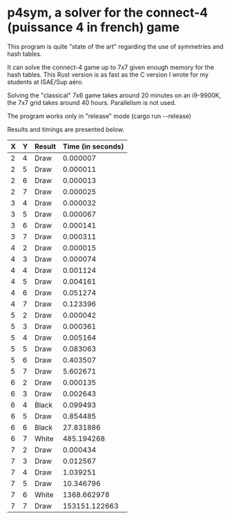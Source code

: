 # p4sym, a solver for the connect-4 (puissance 4 in french) game

This program is quite "state of the art" regarding the use of symmetries 
and hash tables. 

It can solve the connect-4 game up to 7x7 given enough memory for the hash tables.
This Rust version is as fast as the C version I wrote for my students at ISAE/Sup aéro.

Solving the "classical" 7x6 game takes around 20 minutes on an i9-9900K, the 7x7 grid takes around 40 hours.
Parallelism is not used.

The program works only in "release" mode (cargo run --release)

Results and timings are presented below.


| X | Y |Result|Time (in seconds)|
|---|---|------|----|
|2 |4 | Draw | 0.000007 |
|2 |5 | Draw | 0.000011 |
|2 |6 | Draw | 0.000013 |
|2 |7 | Draw | 0.000025 |
|3 |4 | Draw | 0.000032 |
|3 |5 | Draw | 0.000067 |
|3 |6 | Draw | 0.000141 |
|3 |7 | Draw | 0.000311 |
|4 |2 | Draw | 0.000015 |
|4 |3 | Draw | 0.000074 |
|4 |4 | Draw | 0.001124 |
|4 |5 | Draw | 0.004161 |
|4 |6 | Draw | 0.051274 |
|4 |7 | Draw | 0.123396 |
|5 |2 | Draw | 0.000042 |
|5 |3 | Draw | 0.000361 |
|5 |4 | Draw | 0.005164 |
|5 |5 | Draw | 0.083063 |
|5 |6 | Draw | 0.403507 |
|5 |7 | Draw | 5.602671 |
|6 |2 | Draw | 0.000135 |
|6 |3 | Draw | 0.002643 |
|6 |4 | Black | 0.099493 |
|6 |5 | Draw | 0.854485 |
|6 |6 | Black | 27.831886 |
|6 |7 | White | 485.194268 |
|7 |2 | Draw | 0.000434 |
|7 |3 | Draw | 0.012567 |
|7 |4 | Draw | 1.039251 |
|7 |5 | Draw | 10.346796 |
|7 |6 | White | 1368.662978 |
|7 |7 | Draw | 153151.122663 |
